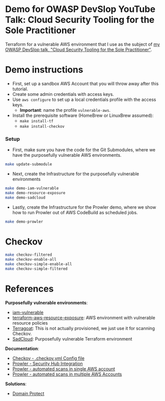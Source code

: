 # Demo for OWASP DevSlop YouTube Talk: Cloud Security Tooling for the Sole Practitioner

Terraform for a vulnerable AWS environment that I use as the subject of [my OWASP DevSlop talk, "Cloud Security Tooling for the Sole Practitioner"](https://www.youtube.com/watch?v=7gMjJVdUmwU). 

# Demo instructions

* First, set up a sandbox AWS Account that you will throw away after this tutorial.
* Create some admin credentials with access keys.
* Use `aws configure` to set up a local credentials profile with the access keys.
  * **Important**: name the profile `vulnerable-aws`.
* Install the prerequisite software (HomeBrew or LinuxBrew assumed):
  * `make install-tf`
  * `make install-checkov`

### Setup

* First, make sure you have the code for the Git Submodules, where we have the purposefully vulnerable AWS environments.

```bash
make update-submodule
```

* Next, create the Infrastructure for the purposefully vulnerable environments

```bash
make demo-iam-vulnerable
make demo-resource-exposure
make demo-sadcloud
```

* Lastly, create the Infrastructure for the Prowler demo, where we show how to run Prowler out of AWS CodeBuild as scheduled jobs.

```bash
make demo-prowler
```

# Checkov

```bash
make checkov-filtered
make checkov-enable-all
make checkov-simple-enable-all
make checkov-simple-filtered
```

# References

**Purposefully vulnerable environments**:
* [iam-vulnerable](https://github.com/BishopFox/iam-vulnerable)
* [terraform-aws-resource-exposure](https://github.com/kmcquade/terraform-aws-resource-exposure): AWS environment with vulnerable resource policies
* [Terragoat](https://github.com/bridgecrewio/terragoat/): This is not actually provisioned, we just use it for scanning Checkov.
* [SadCloud](https://github.com/nccgroup/sadcloud): Purposefully vulnerable Terraform environment


**Documentation**:
* [Checkov - .checkov.yml Config file](https://github.com/bridgecrewio/checkov#configuration-using-a-config-file) 
* [Prowler - Security Hub Integration](https://github.com/toniblyx/prowler#security-hub-integration)
* [Prowler - automated scans in single AWS account](https://github.com/toniblyx/prowler/tree/master/util/codebuild)
* [Prowler - automated scans in multiple AWS Accounts](https://github.com/toniblyx/prowler/tree/master/util/org-multi-account)

**Solutions**:
* [Domain Protect]()
